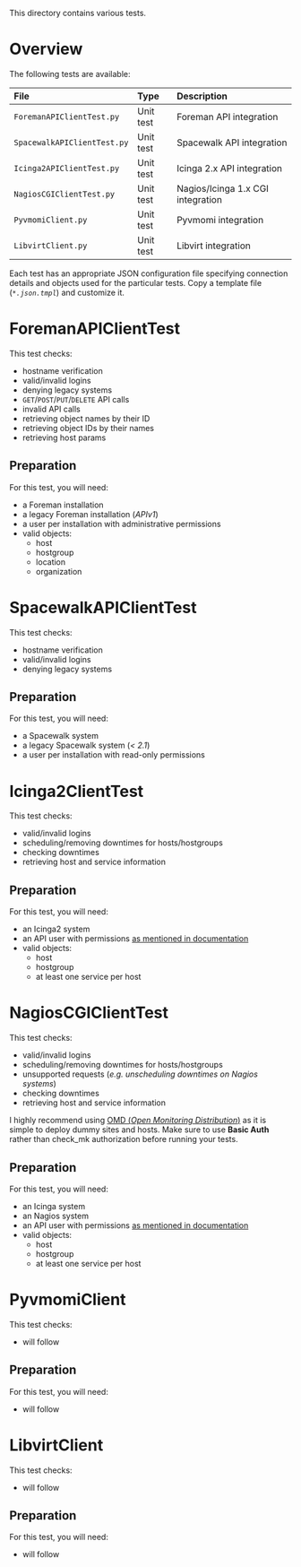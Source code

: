 This directory contains various tests.

# Overview
The following tests are available:

| File          | Type | Description |
|:------------- |:---- |:----------- |
| `ForemanAPIClientTest.py` | Unit test | Foreman API integration |
| `SpacewalkAPIClientTest.py` | Unit test | Spacewalk API integration |
| `Icinga2APIClientTest.py` | Unit test | Icinga 2.x API integration |
| `NagiosCGIClientTest.py` | Unit test | Nagios/Icinga 1.x CGI integration |
| `PyvmomiClient.py` | Unit test | Pyvmomi integration |
| `LibvirtClient.py` | Unit test | Libvirt integration |

Each test has an appropriate JSON configuration file specifying connection details and objects used for the particular tests. Copy a template file (*`*.json.tmpl`*) and customize it.

# ForemanAPIClientTest
This test checks:
- hostname verification
- valid/invalid logins
- denying legacy systems
- `GET`/`POST`/`PUT`/`DELETE` API calls
- invalid API calls
- retrieving object names by their ID
- retrieving object IDs by their names
- retrieving host params

## Preparation
For this test, you will need:
- a Foreman installation
- a legacy Foreman installation (*APIv1*)
- a user per installation with administrative permissions
- valid objects:
  - host
  - hostgroup
  - location
  - organization
  
# SpacewalkAPIClientTest
This test checks:
- hostname verification
- valid/invalid logins
- denying legacy systems

## Preparation
For this test, you will need:
- a Spacewalk system
- a legacy Spacewalk system (*< 2.1*)
- a user per installation with read-only permissions

# Icinga2ClientTest
This test checks:
- valid/invalid logins
- scheduling/removing downtimes for hosts/hostgroups
- checking downtimes
- retrieving host and service information

## Preparation
For this test, you will need:
- an Icinga2 system
- an API user with permissions [as mentioned in documentation](https://stdevel.github.io/katprep/installation.html#api-users)
- valid objects:
  - host
  - hostgroup
  - at least one service per host

# NagiosCGIClientTest
This test checks:
- valid/invalid logins
- scheduling/removing downtimes for hosts/hostgroups
- unsupported requests (*e.g. unscheduling downtimes on Nagios systems*)
- checking downtimes
- retrieving host and service information

I highly recommend using [OMD (*Open Monitoring Distribution*)](http://omdistro.org/) as it is simple to deploy dummy sites and hosts. Make sure to use **Basic Auth** rather than check_mk authorization before running your tests.

## Preparation
For this test, you will need:
- an Icinga system
- an Nagios system
- an API user with permissions [as mentioned in documentation](https://stdevel.github.io/katprep/installation.html#api-users)
- valid objects:
  - host
  - hostgroup
  - at least one service per host

# PyvmomiClient
This test checks:
- will follow

## Preparation
For this test, you will need:
- will follow

# LibvirtClient
This test checks:
- will follow

## Preparation
For this test, you will need:
- will follow
